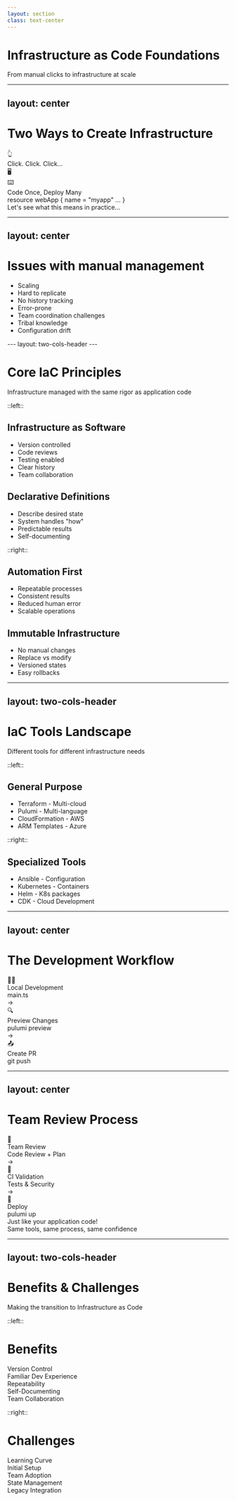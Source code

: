 ```yaml
---
layout: section
class: text-center
---
```


# Infrastructure as Code Foundations

<div class="opacity-80 italic mb-4">
From manual clicks to infrastructure at scale
</div>

<!--
# Speaker Notes

Transition points:
- We've seen how we got here
- Now let's look at how we solve it
- Connect past problems to current solutions
- Setup for hands-on learning

Energy shift:
- Moving from history to practical
- From "why" to "how"
- Getting ready for action
-->

---
layout: center
---

# Two Ways to Create Infrastructure

<div class="flex justify-center gap-16">
  <div v-click class="flex flex-col items-center">
    <div class="text-4xl mb-4">👆</div>
    <div class="text-xl font-bold mb-4">Click. Click. Click...</div>
    <div class="text-6xl">
      🖥️
    </div>
  </div>

  <div v-click class="flex flex-col items-center">
    <div class="text-4xl mb-4">⌨️</div>
    <div class="text-xl font-bold mb-4">Code Once, Deploy Many</div>
    <div class="font-mono bg-gray-800 rounded p-4 text-sm">
      resource webApp {
        name = "myapp"
        ...
      }
    </div>
  </div>
</div>

<div v-click class="mt-12 text-center text-xl">
  Let's see what this means in practice...
</div>

<!--
# Speaker Notes

Demo plan:
1. "Let me show you the traditional way first..."
2. Open Azure Portal
3. Start creating a web app
4. Point out:
   - Many clicks needed
   - Many decisions to make
   - Easy to miss steps
   - Hard to document
   - Even harder to repeat exactly

Questions to ask:
- "How would you document all these steps?"
- "How would you share this with your team?"
- "What happens when you need 10 of these?"

Key message:
Manual processes don't scale with modern needs
-->

---
layout: center
---
# Issues with manual management

<v-clicks>

- Scaling
- Hard to replicate
- No history tracking
- Error-prone
- Team coordination challenges
- Tribal knowledge
- Configuration drift

</v-clicks>
---
layout: two-cols-header
---

# Core IaC Principles

Infrastructure managed with the same rigor as application code

::left::

<div v-click>

## Infrastructure as Software
- Version controlled
- Code reviews
- Testing enabled
- Clear history
- Team collaboration

</div>

<div v-click>

## Declarative Definitions
- Describe desired state
- System handles "how"
- Predictable results
- Self-documenting

</div>

::right::

<div v-click>

## Automation First
- Repeatable processes
- Consistent results
- Reduced human error
- Scalable operations

</div>

<div v-click>

## Immutable Infrastructure
- No manual changes
- Replace vs modify
- Versioned states
- Easy rollbacks

</div>

<!--
# Speaker Notes

Connect to their experience:
- "Like your git workflow"
- "Similar to unit tests"
- "Think declarative like SQL"
- "Remember containers vs VMs"

Ask about principles:
- "Which seems most valuable?"
- "Which might be challenging?"
- "Used any of these in projects?"
-->
---
layout: two-cols-header
---

# IaC Tools Landscape

Different tools for different infrastructure needs

::left::

<div v-click>

## General Purpose
- Terraform - Multi-cloud
- Pulumi - Multi-language
- CloudFormation - AWS
- ARM Templates - Azure

</div>

::right::

<div v-click>

## Specialized Tools
- Ansible - Configuration
- Kubernetes - Containers
- Helm - K8s packages
- CDK - Cloud Development

</div>

<!--
# Speaker Notes

Key points:
- Different tools solve different problems
- Can be complementary
- We'll focus on Pulumi because:
  * Real programming languages
  * Strong typing
  * Familiar development experience

Questions to ask:
- "Used any of these tools?"
- "Seen them in internships?"
-->
---
layout: center
---

# The Development Workflow

<div class="workflow">
  <div v-click class="step">
    <div class="icon">👩‍💻</div>
    <div class="text">Local Development</div>
    <div class="code-box">
      main.ts
    </div>
  </div>

  <div v-click class="arrow">→</div>

  <div v-click class="step">
    <div class="icon">🔍</div>
    <div class="text">Preview Changes</div>
    <div class="detail">pulumi preview</div>
  </div>

  <div v-click class="arrow">→</div>

  <div v-click class="step">
    <div class="icon">📤</div>
    <div class="text">Create PR</div>
    <div class="detail">git push</div>
  </div>
</div>

<style>
.workflow {
  @apply flex items-center justify-center gap-8 mt-12;
}
.step {
  @apply flex flex-col items-center;
}
.icon {
  @apply text-4xl mb-4;
}
.text {
  @apply text-xl font-bold;
}
.detail {
  @apply text-sm opacity-75 mt-2;
}
.arrow {
  @apply text-2xl text-blue-400;
}
.code-box {
  @apply font-mono text-sm bg-gray-800 rounded p-2 mt-2;
}
</style>

<!--
# Speaker Notes

First part of the workflow:
- Start with local development
- Just like regular code
- Preview before pushing
- Fast feedback loop

Questions:
- "Familiar workflow from software dev?"
- "What would you expect to see in preview?"
-->

---
layout: center
---

# Team Review Process

<div class="workflow">
  <div v-click class="step">
    <div class="icon">👥</div>
    <div class="text">Team Review</div>
    <div class="detail">Code Review + Plan</div>
  </div>

  <div v-click class="arrow">→</div>

  <div v-click class="step">
    <div class="icon">🤖</div>
    <div class="text">CI Validation</div>
    <div class="detail">Tests & Security</div>
  </div>

  <div v-click class="arrow">→</div>

  <div v-click class="step">
    <div class="icon">🚀</div>
    <div class="text">Deploy</div>
    <div class="detail">pulumi up</div>
  </div>
</div>

<div v-click class="mt-12 text-center">
  <div class="text-xl mb-2">Just like your application code!</div>
  <div class="text-sm opacity-75">Same tools, same process, same confidence</div>
</div>

<style>
.workflow {
  @apply flex items-center justify-center gap-8 mt-12;
}
.step {
  @apply flex flex-col items-center;
}
.icon {
  @apply text-4xl mb-4;
}
.text {
  @apply text-xl font-bold;
}
.detail {
  @apply text-sm opacity-75 mt-2;
}
.arrow {
  @apply text-2xl text-blue-400;
}
</style>

<!--
# Speaker Notes

Second part focused on team:
- Standard PR process
- Automated validation
- Confident deployments
- Just like app development

Key points:
- Infrastructure changes get same rigor
- Multiple eyes on changes
- Automated safety checks
- Clear deployment process

Demo teaser:
- "We'll see this in action soon"
- "You'll create your first PR"
-->
---
layout: two-cols-header
---

# Benefits & Challenges

Making the transition to Infrastructure as Code

::left::

# Benefits

<div class="space-y-4">
  <div v-click class="benefit">
    Version Control
  </div>
  
  <div v-click class="benefit">
    Familiar Dev Experience
  </div>
  
  <div v-click class="benefit">
    Repeatability
  </div>
  
  <div v-click class="benefit">
    Self-Documenting
  </div>
  
  <div v-click class="benefit">
    Team Collaboration
  </div>
</div>

::right::

# Challenges

<div class="space-y-4">
  <div v-click class="challenge">
    Learning Curve
  </div>
  
  <div v-click class="challenge">
    Initial Setup
  </div>
  
  <div v-click class="challenge">
    Team Adoption
  </div>
  
  <div v-click class="challenge">
    State Management
  </div>
  
  <div v-click class="challenge">
    Legacy Integration
  </div>
</div>

<style>
.benefit, .challenge {
  @apply p-2 rounded;
}
.benefit {
  @apply bg-green-500 bg-opacity-10;
}
.challenge {
  @apply bg-orange-500 bg-opacity-10;
}
</style>

<!--
# Speaker Notes

Start with benefits:
- Each one connects to their dev experience
- Give quick examples for each
- Point out long-term gains

Then challenges:
- Be honest about difficulties
- But show they're manageable
- Most are one-time costs
- Common to all new tech adoption

Key message:
"Benefits compound over time, challenges decrease"

Ask:
"Which benefit interests you most?"
"Which challenge concerns you?"
-->